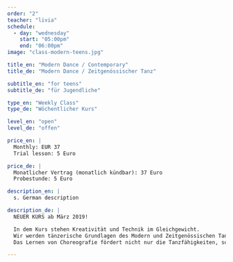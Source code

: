```yaml
---
order: "2"
teacher: "livia"
schedule:
  - day: "wednesday"
    start: "05:00pm"
    end: "06:00pm"
image: "class-modern-teens.jpg"

title_en: "Modern Dance / Contemporary"
title_de: "Modern Dance / Zeitgenössischer Tanz"

subtitle_en: "for teens"
subtitle_de: "für Jugendliche"

type_en: "Weekly Class"
type_de: "Wöchentlicher Kurs"

level_en: "open"
level_de: "offen"

price_en: | 
  Monthly: EUR 37  
  Trial lesson: 5 Euro

price_de: |
  Monatlicher Vertrag (monatlich kündbar): 37 Euro  
  Probestunde: 5 Euro

description_en: |  
  s. German description  

description_de: |
  NEUER KURS ab März 2019!  

  In dem Kurs stehen Kreativität und Technik im Gleichgewicht.  
  Wir werden tänzerische Grundlagen des Modern und Zeitgenössischen Tanz durch Spaß und Freude vermitteln: Ausrichtung, Kraft und Bewegungsqualitäten, Boden Arbeit, Rythmus und  Koordination Entwicklung. Kurze Choreografien zu erstellen  durch Improvisation und Komposition sind auch Teil dieses Kurses.   
  Das Lernen von Choreografie fördert nicht nur die Tanzfähigkeiten, sondern auch Konzentration, Koordination und Gedächtnis.

---
```


